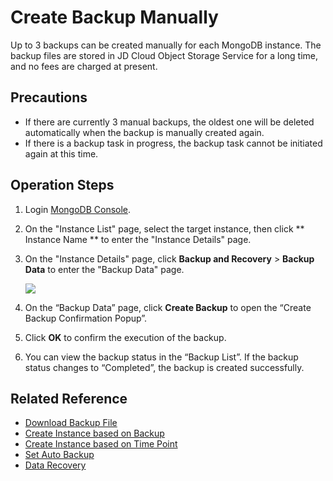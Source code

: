 # Create Backup Manually

Up to 3 backups can be created manually for each MongoDB instance. The backup files are stored in JD Cloud Object Storage Service for a long time, and no fees are charged at present.

## Precautions

- If there are currently 3 manual backups, the oldest one will be deleted automatically when the backup is manually created again.
- If there is a backup task in progress, the backup task cannot be initiated again at this time.

## Operation Steps

1. Login [MongoDB Console](https://mongodb-console.jdcloud.com/mongodb?dataCenter=bj_02).
1. On the "Instance List" page, select the target instance, then click ** Instance Name ** to enter the "Instance Details" page.
1. On the "Instance Details" page, click **Backup and Recovery** > **Backup Data** to enter the "Backup Data" page.

   ![](https://github.com/jdcloudcom/cn/blob/master/image/mongodb/mongo-019.png)

1. On the “Backup Data” page, click **Create Backup** to open the “Create Backup Confirmation Popup”.
1. Click **OK** to confirm the execution of the backup.
1. You can view the backup status in the “Backup List”. If the backup status changes to “Completed”, the backup is created successfully.

## Related Reference

- [Download Backup File](Download-Bckup.md)
- [Create Instance based on Backup](Create-Instance-by-Backup.md)
- [Create Instance based on Time Point](Create-Instance-by-Point-in-Time.md)
- [Set Auto Backup](Modify-Backup-Policy.md)
- [Data Recovery](Restore-Instance.md)
